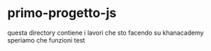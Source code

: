 # primo-progetto-js

questa directory  contiene i lavori che sto facendo su khanacademy
speriamo che funzioni test
